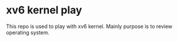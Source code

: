 # xv6 kernel play
This repo is used to play with xv6 kernel. Mainly purpose is to review operating system.
